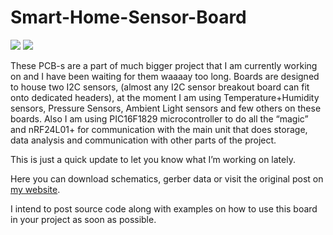 # Smart-Home-Sensor-Board

![](http://sasakaranovic.com/wp-content/uploads/2016/01/Sensor-Board-Front-298x300.jpg)
![](http://sasakaranovic.com/wp-content/uploads/2016/01/Sensor-Board-Back-298x300.jpg)

These PCB-s are a part of much bigger project that I am currently working on and I have been waiting for them waaaay too long. Boards are designed to house two I2C sensors, (almost any I2C sensor breakout board can fit onto dedicated headers), at the moment I am using Temperature+Humidity sensors, Pressure Sensors, Ambient Light sensors and few others on these boards. Also I am using PIC16F1829 microcontroller to do all the “magic” and nRF24L01+ for communication with the main unit that does storage, data analysis and communication with other parts of the project.

This is just a quick update to let you know what I’m working on lately.

Here you can download schematics, gerber data or visit the original post on [my website].

I intend to post source code along with examples on how to use this board in your project as soon as possible.


[my website]:http://sasakaranovic.com
